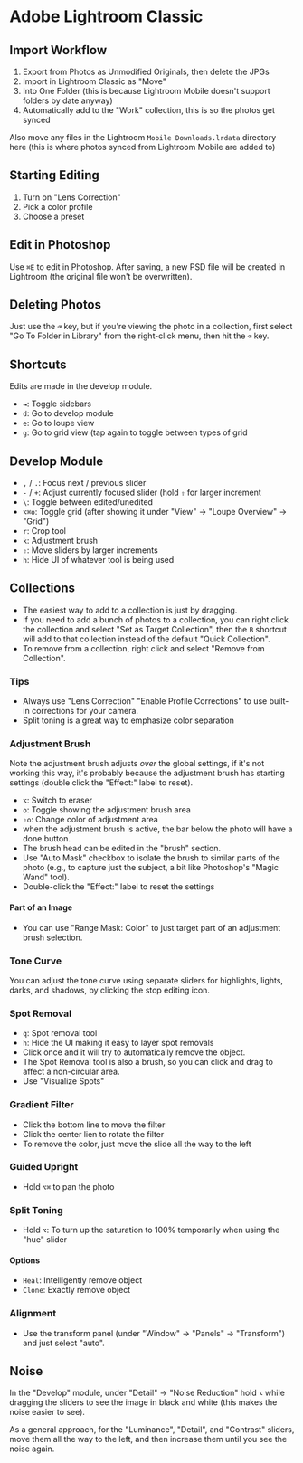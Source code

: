 # Adobe Lightroom Classic

## Import Workflow

1. Export from Photos as Unmodified Originals, then delete the JPGs
2. Import in Lightroom Classic as "Move"
3. Into One Folder (this is because Lightroom Mobile doesn't support folders by date anyway)
4. Automatically add to the "Work" collection, this is so the photos get synced

Also move any files in the Lightroom `Mobile Downloads.lrdata` directory here (this is where photos synced from Lightroom Mobile are added to)

## Starting Editing

1. Turn on "Lens Correction"
2. Pick a color profile
3. Choose a preset

## Edit in Photoshop

Use `⌘E` to edit in Photoshop. After saving, a new PSD file will be created in Lightroom (the original file won't be overwritten).

## Deleting Photos

Just use the `⌫` key, but if you're viewing the photo in a collection, first select "Go To Folder in Library" from the right-click menu, then hit the `⌫` key.

## Shortcuts

Edits are made in the develop module.

- `⇥`: Toggle sidebars
- `d`: Go to develop module
- `e`: Go to loupe view
- `g`: Go to grid view (tap again to toggle between types of grid

## Develop Module

- `,` / `.`: Focus next / previous slider
- `-` / `+`: Adjust currently focused slider (hold `⇧` for larger increment
- `\`: Toggle between edited/unedited
- `⌥⌘o`: Toggle grid (after showing it under "View" -> "Loupe Overview" -> "Grid")
- `r`: Crop tool
- `k`: Adjustment brush
- `⇧`: Move sliders by larger increments
- `h`: Hide UI of whatever tool is being used

## Collections

- The easiest way to add to a collection is just by dragging.
- If you need to add a bunch of photos to a collection, you can right click the collection and select "Set as Target Collection", then the `B` shortcut will add to that collection instead of the default "Quick Collection".
- To remove from a collection, right click and select "Remove from Collection".

### Tips

- Always use "Lens Correction" "Enable Profile Corrections" to use built-in corrections for your camera.
- Split toning is a great way to emphasize color separation

### Adjustment Brush

Note the adjustment brush adjusts *over* the global settings, if it's not working this way, it's probably because the adjustment brush has starting settings (double click the "Effect:" label to reset).

- `⌥`: Switch to eraser
- `o`: Toggle showing the adjustment brush area
- `⇧o`: Change color of adjustment area
- when the adjustment brush is active, the bar below the photo will have a done button.
- The brush head can be edited in the "brush" section.
- Use "Auto Mask" checkbox to isolate the brush to similar parts of the photo (e.g., to capture just the subject, a bit like Photoshop's "Magic Wand" tool).
- Double-click the "Effect:" label to reset the settings

#### Part of an Image

- You can use "Range Mask: Color" to just target part of an adjustment brush selection.

### Tone Curve

You can adjust the tone curve using separate sliders for highlights, lights, darks, and shadows, by clicking the stop editing icon.

### Spot Removal

- `q`: Spot removal tool
- `h`: Hide the UI making it easy to layer spot removals
- Click once and it will try to automatically remove the object.
- The Spot Removal tool is also a brush, so you can click and drag to affect a non-circular area.
- Use "Visualize Spots"

### Gradient Filter

- Click the bottom line to move the filter
- Click the center lien to rotate the filter
- To remove the color, just move the slide all the way to the left

### Guided Upright

- Hold `⌥⌘` to pan the photo

### Split Toning

- Hold `⌥`: To turn up the saturation to 100% temporarily when using the "hue" slider

#### Options

- `Heal`: Intelligently remove object
- `Clone`: Exactly remove object

### Alignment

- Use the transform panel (under "Window" -> "Panels" -> "Transform") and just select "auto".

## Noise

In the "Develop" module, under "Detail" -> "Noise Reduction" hold `⌥` while dragging the sliders to see the image in black and white (this makes the noise easier to see).

As a general approach, for the "Luminance", "Detail", and "Contrast" sliders, move them all the way to the left, and then increase them until you see the noise again.
